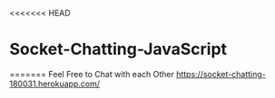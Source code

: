 <<<<<<< HEAD
# Socket-Chatting-JavaScript
=======
Feel Free to Chat with each Other
https://socket-chatting-180031.herokuapp.com/


